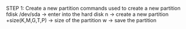 STEP 1: Create a new partition
commands used to create a new partition
fdisk /dev/sda  -> enter into the hard disk
n -> create a new partition
+size(K,M,G,T,P) -> size of the partition
w -> save the partition

